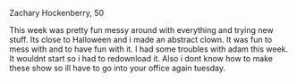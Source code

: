 Zachary Hockenberry, 50


This week was pretty fun messy around with everything and trying new stuff. Its close to Halloween and i made an abstract clown. It was fun to mess with and to have fun with it. I had some troubles with adam this week. It wouldnt start so i had to redownload it. Also i dont know how to make these show so ill have to go into your office again tuesday.
